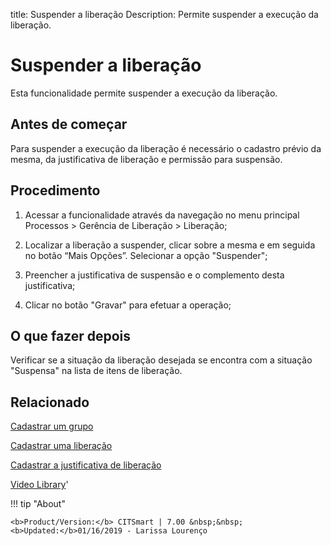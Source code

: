 title:  Suspender a liberação 
Description: Permite suspender a execução da liberação. 
# Suspender a liberação

Esta funcionalidade permite suspender a execução da liberação.

Antes de começar
----------------

Para suspender a execução da liberação é necessário o cadastro
prévio da mesma, da justificativa de liberação e permissão para
suspensão.

Procedimento 
-------------

1.  Acessar a funcionalidade através da navegação no menu principal Processos \>
    Gerência de Liberação \> Liberação;

2.  Localizar a liberação a suspender, clicar sobre a mesma e em
    seguida no botão “Mais Opções”. Selecionar a opção "Suspender";

3.  Preencher a justificativa de suspensão e o complemento desta justificativa;

4.  Clicar no botão "Gravar" para efetuar a operação;

O que fazer depois
------------------

Verificar se a situação da liberação desejada se encontra com a
situação "Suspensa" na lista de itens de liberação.  

Relacionado
-----------

[Cadastrar um grupo](/pt-br/citsmart-7/initial-settings/access-settings/user/register-groups.html)

[Cadastrar uma liberação](/pt-br/citsmart-7/processes/release/use/register-release-request.html)

[Cadastrar a justificativa de liberação](/pt-br/citsmart-7/processes/release/use/release-justification.html)

<i class='fa fa-youtube-play  fa-2x' style='color:#97ce17;vertical-align: middle;'> </i> [Video Library](https://www.youtube.com/playlist?list=PLB5qK2uzf2RPc9F3kW8T8Mw2rtMylBEWC)'

!!! tip "About"

    <b>Product/Version:</b> CITSmart | 7.00 &nbsp;&nbsp;
    <b>Updated:</b>01/16/2019 - Larissa Lourenço
